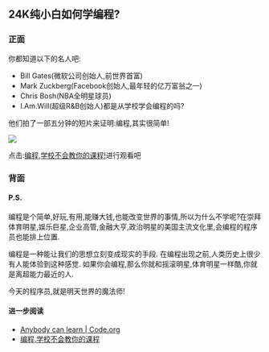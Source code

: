 ## 24K纯小白如何学编程?

### 正面

你都知道以下的名人吧:

- Bill Gates(微软公司创始人,前世界首富)
- Mark Zuckberg(Facebook创始人,最年轻的亿万富翁之一)
- Chris Bosh(NBA全明星球员)
- I.Am.Will(超级R&B创始人)都是从学校学会编程的吗?

他们拍了一部五分钟的短片来证明:编程,其实很简单!

![][image-1]

点击:[编程,学校不会教你的课程!][1]进行观看吧

### 背面

#### P.S.

编程是个简单,好玩,有用,能赚大钱,也能改变世界的事情,所以为什么不学呢?在崇拜体育明星,娱乐巨星,企业高管,金融大亨,政治明星的美国主流文化里,会编程的程序员也能排上位置. 

编程是一种能让我们的思想立刻变成现实的手段. 在编程出现之前,人类历史上很少有人能体验到这种感觉. 如果你会编程,那么你就和摇滚明星,体育明星一样酷,你就是离超能力最近的人. 

今天的程序员,就是明天世界的魔法师!

#### 进一步阅读

- [Anybody can learn | Code.org][2]
- [编程,学校不会教你的课程][3]

[1]:	http://v.youku.com/v_show/id_XNTIxODEyNDQ4.html
[2]:	https://code.org/
[3]:	http://blog.jobbole.com/34647/

[image-1]:	http://www.ityuedu.com/myimages/0/272813713984.jpg